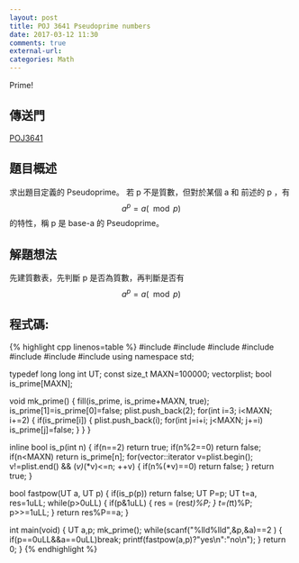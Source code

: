 ```yaml
---
layout: post
title: POJ 3641 Pseudoprime numbers
date: 2017-03-12 11:30
comments: true
external-url:
categories: Math
---
```


Prime!

## 傳送門
[POJ3641](http://poj.org/problem?id=3641)

## 題目概述
求出題目定義的 Pseudoprime。
若 p 不是質數，但對於某個 a 和 前述的 p ，有
$$ a^{p}=a \left( \mod p \right)  $$ 
的特性，稱 p 是 base-a 的 Pseudoprime。

## 解題想法
先建質數表，先判斷 p 是否為質數，再判斷是否有
$$ a^{p}=a \left( \mod p \right)  $$ 

## 程式碼:

{% highlight cpp linenos=table %}
#include <iostream>
#include <vector>
#include <algorithm>
#include <string>
#include <cstdio>
#include <cstdlib>
#include <cstdlib>
using namespace std;

typedef long long int UT;
const size_t MAXN=100000;
vector<int>plist;
bool is_prime[MAXN];

void mk_prime() {
    fill(is_prime, is_prime+MAXN, true);
    is_prime[1]=is_prime[0]=false;
    plist.push_back(2);
    for(int i=3; i<MAXN; i+=2) {
        if(is_prime[i]) {
            plist.push_back(i);
            for(int j=i+i; j<MAXN; j+=i) is_prime[j]=false;
        }
    }
}

inline bool is_p(int n) {
    if(n==2) return true;
    if(n%2==0) return false;
    if(n<MAXN) return is_prime[n];
    for(vector<int>::iterator v=plist.begin(); v!=plist.end() && (*v)*(*v)<=n; ++v) {
        if(n%(*v)==0) return false;
    }
    return true;
}

bool fastpow(UT a, UT p) {
    if(is_p(p)) return false;
    UT P=p;
    UT t=a, res=1uLL;
    while(p>0uLL) {
        if(p&1uLL) {
            res = (res*t)%P;
        }
        t=(t*t)%P;
        p>>=1uLL;
    }
    return res%P==a;
}

int main(void) {
    UT a,p;
    mk_prime();
    while(scanf("%lld%lld",&p,&a)==2 ) {
        if(p==0uLL&&a==0uLL)break;
        printf(fastpow(a,p)?"yes\n":"no\n");
    }
    return 0;
}
{% endhighlight %}

